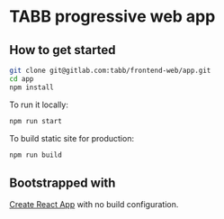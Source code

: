 # TABB progressive web app

## How to get started

```bash
git clone git@gitlab.com:tabb/frontend-web/app.git
cd app
npm install
```

To run it locally:

```bash
npm run start
```

To build static site for production:

```bash
npm run build
```

## Bootstrapped with

[Create React App](https://github.com/facebookincubator/create-react-app) with no build configuration.
